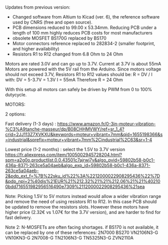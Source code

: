 Updates from previous version:

- Changed software from Altium to Kicad (ver. 6), the reference software used by CNRS (free and open source).
- PCB dimensions reduced to 99.00 x 53.34mm. Reducing PCB under a length of 100 mm highly reduces PCB costs for most manufacturers
- obsolete MOSFET BS170G replaced by BS170
- Motor connectors reference replaced to 282834-2 (smaller footprint, and higher availability)
- Resistors R1 to R12 changed from 6.8 Ohm to 24 Ohm

Motors are rated 3.0V and can go up to 3.7V.
Current at 3.7V is about 55mA
Motors are powered with the 5V rail from the Arduino. Since motors voltage should not exceed 3.7V,
Resistors R1 to R12 values should be:
R = DV / I with:
DV = 5-3.7V = 1.3V 
I = 55mA
Therefore R = 24 Ohm

With this setup all motors can safely be driven by PWM from 0 to 100% dutycycle.

MOTORS:

2 options:

Fast delivery (1-3 days) :
https://www.amazon.fr/0-3in-moteur-vibration-%C3%A9tanche-masseur/dp/B08CHHMVWY/ref=sr_1_4?crid=2JJ113Z7XVKXU&keywords=moteur+vibrant+7mm&qid=1655198366&s=industrial&sprefix=moteur+vibrant+7mm%2Cindustrial%2C63&sr=1-4

Lowest price (1-2 months) : select the 1.5V to 3.7V version
https://fr.aliexpress.com/item/1005002945728204.html?spm=a2g0o.productlist.0.0.43501c7ajrwj7v&algo_pvid=59802b58-b0c1-436a-8371-263ce5a04aeb&algo_exp_id=59802b58-b0c1-436a-8371-263ce5a04aeb-2&pdp_ext_f=%7B%22sku_id%22%3A%2212000022908295436%22%7D&pdp_npi=2%40dis%21EUR%21%212.32%21%21%212.06%21%21%402100bdd716551982956516490e7309%2112000022908295436%21sea

Note: 
Picking 1.5V to 5V motors instead would allow a wider vibration range and remove the need of using resistors R1 to R12.
In this case PCB should be updated to remove the resistors slots.
However these motors have higher price (2.32€ vs 1.07€ for the 3.7V version), and are harder to find for fast delivery.

Note 2:
N-MOSFETs are often facing shortages. 
if BS170 is not available, it can be replaced by one of these references:
2N7000
BS270
VN2106N3-G
VN10KN3-G
2N7008-G
TN2106N3-G
TN5325N3-G
ZVN2110A

